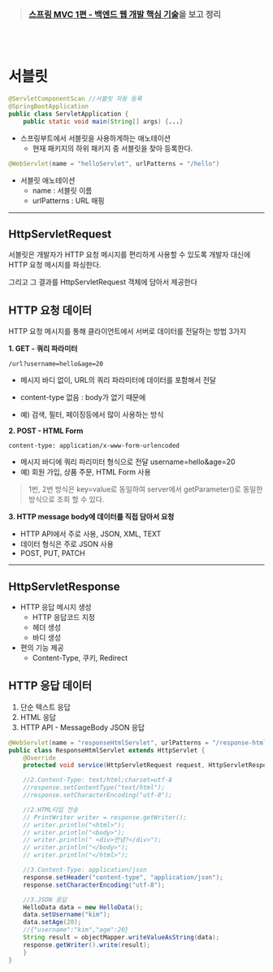 > ###  [스프링 MVC 1편 - 백엔드 웹 개발 핵심 기술](https://www.inflearn.com/course/%EC%8A%A4%ED%94%84%EB%A7%81-mvc-1/dashboard)을 보고 정리

<br>
<br>

# **서블릿**

```java
@ServletComponentScan //서블릿 자동 등록
@SpringBootApplication
public class ServletApplication {
    public static void main(String[] args) {...}
```
- 스프링부트에서 서블릿을 사용하게하는 애노테이션
    - 현재 패키지의 하위 패키지 중 서블릿을 찾아 등록한다.

```java
@WebServlet(name = "helloServlet", urlPatterns = "/hello")
```
- 서블릿 애노테이션
    - name : 서블릿 이름
    - urlPatterns : URL 매핑
---
## **HttpServletRequest** 
서블릿은 개발자가 HTTP 요청 메시지를 편리하게 사용할 수 있도록 개발자 대신에 HTTP 요청 메시지를 파싱한다.

그리고 그 결과를 HttpServletRequest 객체에 담아서 제공한다

## **HTTP 요청 데이터**
HTTP 요청 메시지를 통해 클라이언트에서 서버로 데이터를 전달하는 방법 3가지

**1. GET - 쿼리 파라미터**
```
/url?username=hello&age=20
```
- 메시지 바디 없이, URL의 쿼리 파라미터에 데이터를 포함해서 전달
- content-type 없음 : body가 없기 때문에

- 예) 검색, 필터, 페이징등에서 많이 사용하는 방식

**2. POST - HTML Form**
```
content-type: application/x-www-form-urlencoded
```

- 메시지 바디에 쿼리 파리미터 형식으로 전달 username=hello&age=20
- 예) 회원 가입, 상품 주문, HTML Form 사용

> 1번, 2번 방식은 key=value로 동일하여 server에서 getParameter()로 동일한 방식으로 조회 할 수 있다.

**3. HTTP message body에 데이터를 직접 담아서 요청**

- HTTP API에서 주로 사용, JSON, XML, TEXT
- 데이터 형식은 주로 JSON 사용
- POST, PUT, PATCH

---
## **HttpServletResponse** 

- HTTP 응답 메시지 생성
    - HTTP 응답코드 지정
    - 헤더 생성
    - 바디 생성
- 편의 기능 제공
    - Content-Type, 쿠키, Redirect

## **HTTP 응답 데이터**
1. 단순 텍스트 응답
2. HTML 응답
3. HTTP API - MessageBody JSON 응답

```java
@WebServlet(name = "responseHtmlServlet", urlPatterns = "/response-html")
public class ResponseHtmlServlet extends HttpServlet {
    @Override
    protected void service(HttpServletRequest request, HttpServletResponse   response) throws ServletException, IOException {

    //2.Content-Type: text/html;charset=utf-8
    //response.setContentType("text/html");
    //response.setCharacterEncoding("utf-8");

    //2.HTML타입 전송
    // PrintWriter writer = response.getWriter();
    // writer.println("<html>");
    // writer.println("<body>");
    // writer.println(" <div>안녕?</div>");
    // writer.println("</body>");
    // writer.println("</html>");

    //3.Content-Type: application/json
    response.setHeader("content-type", "application/json");
    response.setCharacterEncoding("utf-8");

    //3.JSON 응답
    HelloData data = new HelloData();
    data.setUsername("kim");
    data.setAge(20);
    //{"username":"kim","age":20}
    String result = objectMapper.writeValueAsString(data);
    response.getWriter().write(result);
    }
}
```
